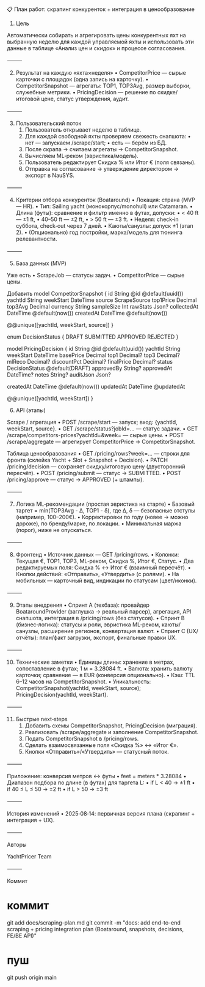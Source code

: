 📋 План работ: скрапинг конкуренток + интеграция в ценообразование

1) Цель

Автоматически собирать и агрегировать цены конкурентных яхт на выбранную неделю для каждой управляемой яхты и использовать эти данные в таблице «Анализ цен и скидок» и процессе согласования.

⸻

2) Результат на каждую «яхта×неделя»
	•	CompetitorPrice — сырые карточки с площадок (одна запись на карточку).
	•	CompetitorSnapshot — агрегаты: TOP1, TOP3Avg, размер выборки, служебные метрики.
	•	PricingDecision — решение по скидке/итоговой цене, статус утверждения, аудит.

⸻

3) Пользовательский поток
	1.	Пользователь открывает неделю в таблице.
	2.	Для каждой свободной яхты проверяем свежесть снапшота:
	•	нет — запускаем /scrape/start;
	•	есть — берём из БД.
	3.	После скрапа → считаем агрегаты → CompetitorSnapshot.
	4.	Вычисляем ML‑реком (эвристика/модель).
	5.	Пользователь редактирует Скидка % или Итог € (поля связаны).
	6.	Отправка на согласование → утверждение директором → экспорт в NauSYS.

⸻

4) Критерии отбора конкуренток (Boataround)
	•	Локация: страна (MVP — HR).
	•	Тип: Sailing yacht (монокорпус/monohull) или Catamaran.
	•	Длина (футы): сравнение и фильтр именно в футах, допуски:
	•	< 40 ft — ±1 ft,
	•	40–50 ft — ±2 ft,
	•	> 50 ft — ±3 ft.
	•	Неделя: check‑in суббота, check‑out через 7 дней.
	•	Каюты/санузлы: допуск ±1 (этап 2).
	•	(Опционально) год постройки, марка/модель для тюнинга релевантности.

⸻

5) База данных (MVP)

Уже есть
	•	ScrapeJob — статусы задач.
	•	CompetitorPrice — сырые цены.

Добавить
model CompetitorSnapshot {
  id          String   @id @default(uuid())
  yachtId     String
  weekStart   DateTime
  source      ScrapeSource
  top1Price   Decimal
  top3Avg     Decimal
  currency    String
  sampleSize  Int
  rawStats    Json?
  collectedAt DateTime @default(now())
  createdAt   DateTime @default(now())

  @@unique([yachtId, weekStart, source])
}

enum DecisionStatus {
  DRAFT
  SUBMITTED
  APPROVED
  REJECTED
}

model PricingDecision {
  id          String         @id @default(uuid())
  yachtId     String
  weekStart   DateTime
  basePrice   Decimal
  top1        Decimal?
  top3        Decimal?
  mlReco      Decimal?
  discountPct Decimal?
  finalPrice  Decimal?
  status      DecisionStatus @default(DRAFT)
  approvedBy  String?
  approvedAt  DateTime?
  notes       String?
  auditJson   Json?

  createdAt   DateTime @default(now())
  updatedAt   DateTime @updatedAt

  @@unique([yachtId, weekStart])
}

6) API (этапы)

Scrape / агрегация
	•	POST /scrape/start — запуск; вход: {yachtId, weekStart, source}.
	•	GET  /scrape/status?jobId=... — статус задачи.
	•	GET  /scrape/competitors-prices?yachtId=&week= — сырые цены.
	•	POST /scrape/aggregate — агрегирует CompetitorPrice → CompetitorSnapshot.

Таблица ценообразования
	•	GET  /pricing/rows?week=... — строки для фронта (склейка Yacht + Slot + Snapshot + Decision).
	•	PATCH /pricing/decision — сохраняет скидку/итоговую цену (двусторонний пересчёт).
	•	POST /pricing/submit — статус → SUBMITTED.
	•	POST /pricing/approve — статус → APPROVED (+ штампы).

⸻

7) Логика ML‑рекомендации (простая эвристика на старте)
	•	Базовый таргет = min(TOP3Avg - Δ, TOP1 - δ), где Δ, δ — безопасные отступы (например, 100–200€).
	•	Корректировки по году (новее → можно дороже), по бренду/марке, по локации.
	•	Минимальная маржа (порог), ниже не опускаться.

⸻

8) Фронтенд
	•	Источник данных — GET /pricing/rows.
	•	Колонки: Текущая €, TOP1, TOP3, ML‑реком, Скидка %, Итог €, Статус.
	•	Два редактируемых поля: Скидка % ↔ Итог € (взаимный пересчёт).
	•	Кнопки действий: «Отправить», «Утвердить» (с ролями).
	•	На мобильных — карточный вид, индикации по статусам (цвет/иконки).

⸻

9) Этапы внедрения
	•	Спринт A (техбаза): провайдер BoataroundProvider (заглушка → реальный парсер), агрегация, API снапшота, интеграция в /pricing/rows (без статусов).
	•	Спринт B (бизнес‑логика): статусы и роли, эвристика ML‑реком, каюты/санузлы, расширение регионов, конвертация валют.
	•	Спринт C (UX/отчёты): план/факт загрузки, экспорт, финальные правки UX.

⸻

10) Технические заметки
	•	Единицы длины: хранение в метрах, сопоставление в футах; 1 м = 3.28084 ft.
	•	Валюта: хранить валюту карточки; сравнение — в EUR (конверсия опционально).
	•	Кэш: TTL 6–12 часов на CompetitorSnapshot.
	•	Уникальность: CompetitorSnapshot(yachtId, weekStart, source); PricingDecision(yachtId, weekStart).

⸻

11) Быстрые next‑steps
	1.	Добавить схемы CompetitorSnapshot, PricingDecision (миграция).
	2.	Реализовать /scrape/aggregate и заполнение CompetitorSnapshot.
	3.	Подать CompetitorSnapshot в /pricing/rows.
	4.	Сделать взаимосвязанные поля «Скидка %» ↔ «Итог €».
	5.	Кнопки «Отправить»/«Утвердить» — статусный поток.

⸻

Приложение: конверсия метров ↔ футы
	•	feet = meters * 3.28084
	•	Диапазон подбора по длине (в футах) для таргета L:
	•	if L < 40 → ±1 ft
	•	if 40 ≤ L ≤ 50 → ±2 ft
	•	if L > 50 → ±3 ft

⸻

История изменений
	•	2025‑08‑14: первичная версия плана (скрапинг + интеграция + UX).

⸻

Авторы

YachtPricer Team

⸻

Коммит

# коммит
git add docs/scraping-plan.md
git commit -m "docs: add end-to-end scraping + pricing integration plan (Boataround, snapshots, decisions, FE/BE API)"

# пуш
git push origin main